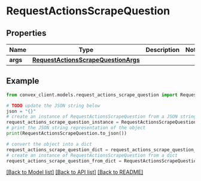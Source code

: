 # RequestActionsScrapeQuestion


## Properties

Name | Type | Description | Notes
------------ | ------------- | ------------- | -------------
**args** | [**RequestActionsScrapeQuestionArgs**](RequestActionsScrapeQuestionArgs.md) |  | 

## Example

```python
from convex_client.models.request_actions_scrape_question import RequestActionsScrapeQuestion

# TODO update the JSON string below
json = "{}"
# create an instance of RequestActionsScrapeQuestion from a JSON string
request_actions_scrape_question_instance = RequestActionsScrapeQuestion.from_json(json)
# print the JSON string representation of the object
print(RequestActionsScrapeQuestion.to_json())

# convert the object into a dict
request_actions_scrape_question_dict = request_actions_scrape_question_instance.to_dict()
# create an instance of RequestActionsScrapeQuestion from a dict
request_actions_scrape_question_from_dict = RequestActionsScrapeQuestion.from_dict(request_actions_scrape_question_dict)
```
[[Back to Model list]](../README.md#documentation-for-models) [[Back to API list]](../README.md#documentation-for-api-endpoints) [[Back to README]](../README.md)


